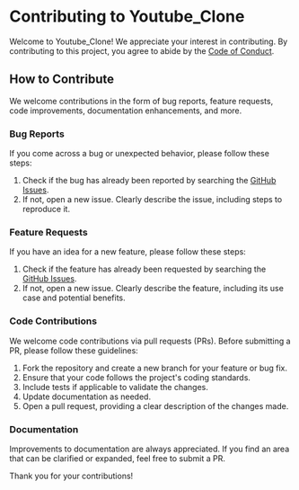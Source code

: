 # Contributing to Youtube_Clone

Welcome to Youtube_Clone! We appreciate your interest in contributing. By contributing to this project, you agree to abide by the [Code of Conduct](CODE_OF_CONDUCT.md).

## How to Contribute

We welcome contributions in the form of bug reports, feature requests, code improvements, documentation enhancements, and more.

### Bug Reports

If you come across a bug or unexpected behavior, please follow these steps:

1. Check if the bug has already been reported by searching the [GitHub Issues](https://github.com/Kanai2003/youtube_clone/issues).
2. If not, open a new issue. Clearly describe the issue, including steps to reproduce it.

### Feature Requests

If you have an idea for a new feature, please follow these steps:

1. Check if the feature has already been requested by searching the [GitHub Issues](https://github.com/Kanai2003/youtube_clone/issues).
2. If not, open a new issue. Clearly describe the feature, including its use case and potential benefits.

### Code Contributions

We welcome code contributions via pull requests (PRs). Before submitting a PR, please follow these guidelines:

1. Fork the repository and create a new branch for your feature or bug fix.
2. Ensure that your code follows the project's coding standards.
3. Include tests if applicable to validate the changes.
4. Update documentation as needed.
5. Open a pull request, providing a clear description of the changes made.

### Documentation

Improvements to documentation are always appreciated. If you find an area that can be clarified or expanded, feel free to submit a PR.

Thank you for your contributions!




